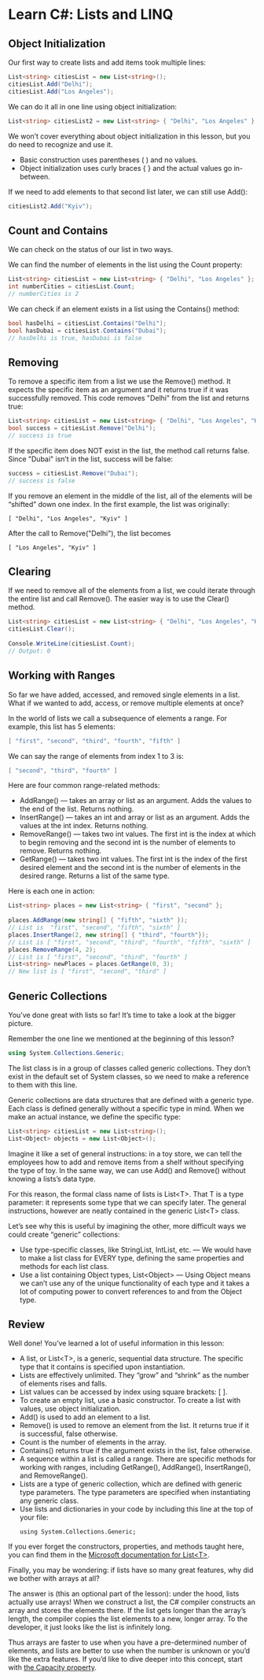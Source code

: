 # Learn C#: Lists and LINQ

## Object Initialization

Our first way to create lists and add items took multiple lines:
```csharp
List<string> citiesList = new List<string>();
citiesList.Add("Delhi");
citiesList.Add("Los Angeles");
```
We can do it all in one line using object initialization:
```csharp
List<string> citiesList2 = new List<string> { "Delhi", "Los Angeles" };
```
We won’t cover everything about object initialization in this lesson, but you do need to recognize and use it.
* Basic construction uses parentheses ( ) and no values.
* Object initialization uses curly braces { } and the actual values go in-between.

If we need to add elements to that second list later, we can still use Add():
```csharp
citiesList2.Add("Kyiv");
```

## Count and Contains

We can check on the status of our list in two ways.

We can find the number of elements in the list using the Count property:
```csharp
List<string> citiesList = new List<string> { "Delhi", "Los Angeles" };
int numberCities = citiesList.Count;
// numberCities is 2
```
We can check if an element exists in a list using the Contains() method:
```csharp
bool hasDelhi = citiesList.Contains("Delhi");
bool hasDubai = citiesList.Contains("Dubai");
// hasDelhi is true, hasDubai is false
```

## Removing

To remove a specific item from a list we use the Remove() method. It expects the specific item as an argument and it returns true if it was successfully removed. This code removes "Delhi" from the list and returns true:
```csharp
List<string> citiesList = new List<string> { "Delhi", "Los Angeles", "Kyiv" };
bool success = citiesList.Remove("Delhi");
// success is true
```
If the specific item does NOT exist in the list, the method call returns false. Since "Dubai" isn’t in the list, success will be false:
```csharp
success = citiesList.Remove("Dubai");
// success is false
```
If you remove an element in the middle of the list, all of the elements will be “shifted” down one index. In the first example, the list was originally:
```
[ "Delhi", "Los Angeles", "Kyiv" ]
```
After the call to Remove("Delhi"), the list becomes
```
[ "Los Angeles", "Kyiv" ]
```

## Clearing

If we need to remove all of the elements from a list, we could iterate through the entire list and call Remove(). The easier way is to use the Clear() method.
```csharp
List<string> citiesList = new List<string> { "Delhi", "Los Angeles", "Kyiv" };
citiesList.Clear();
 
Console.WriteLine(citiesList.Count);
// Output: 0
```

## Working with Ranges

So far we have added, accessed, and removed single elements in a list. What if we wanted to add, access, or remove multiple elements at once?

In the world of lists we call a subsequence of elements a range. For example, this list has 5 elements:
```csharp
[ "first", "second", "third", "fourth", "fifth" ]
```
We can say the range of elements from index 1 to 3 is:
```csharp
[ "second", "third", "fourth" ]
```
Here are four common range-related methods:
* AddRange() — takes an array or list as an argument. Adds the values to the end of the list. Returns nothing.
* InsertRange() — takes an int and array or list as an argument. Adds the values at the int index. Returns nothing.
* RemoveRange() — takes two int values. The first int is the index at which to begin removing and the second int is the number of elements to remove. Returns nothing.
* GetRange() — takes two int values. The first int is the index of the first desired element and the second int is the number of elements in the desired range. Returns a list of the same type.

Here is each one in action:
```csharp
List<string> places = new List<string> { "first", "second" };
 
places.AddRange(new string[] { "fifth", "sixth" });
// List is  "first", "second", "fifth", "sixth" ]
places.InsertRange(2, new string[] { "third", "fourth"});
// List is [ "first", "second", "third", "fourth", "fifth", "sixth" ]
places.RemoveRange(4, 2);
// List is [ "first", "second", "third", "fourth" ]
List<string> newPlaces = places.GetRange(0, 3);
// New list is [ "first", "second", "third" ]
```

## Generic Collections

You’ve done great with lists so far! It’s time to take a look at the bigger picture.

Remember the one line we mentioned at the beginning of this lesson?
```csharp
using System.Collections.Generic;
```
The list class is in a group of classes called generic collections. They don’t exist in the default set of System classes, so we need to make a reference to them with this line.

Generic collections are data structures that are defined with a generic type. Each class is defined generally without a specific type in mind. When we make an actual instance, we define the specific type:
```csharp
List<string> citiesList = new List<string>();
List<Object> objects = new List<Object>();
```
Imagine it like a set of general instructions: in a toy store, we can tell the employees how to add and remove items from a shelf without specifying the type of toy. In the same way, we can use Add() and Remove() without knowing a lists’s data type.

For this reason, the formal class name of lists is List\<T>. That T is a type parameter: it represents some type that we can specify later. The general instructions, however are neatly contained in the generic List\<T> class.

Let’s see why this is useful by imagining the other, more difficult ways we could create “generic” collections:
* Use type-specific classes, like StringList, IntList, etc. — We would have to make a list class for EVERY type, defining the same properties and methods for each list class.
* Use a list containing Object types, List\<Object> — Using Object means we can’t use any of the unique functionality of each type and it takes a lot of computing power to convert references to and from the Object type.

## Review

Well done! You’ve learned a lot of useful information in this lesson:
* A list, or List\<T>, is a generic, sequential data structure. The specific type that it contains is specified upon instantiation.
* Lists are effectively unlimited. They “grow” and “shrink” as the number of elements rises and falls.
* List values can be accessed by index using square brackets: [ ].
* To create an empty list, use a basic constructor. To create a list with values, use object initialization.
* Add() is used to add an element to a list.
* Remove() is used to remove an element from the list. It returns true if it is successful, false otherwise.
* Count is the number of elements in the array.
* Contains() returns true if the argument exists in the list, false otherwise.
* A sequence within a list is called a range. There are specific methods for working with ranges, including GetRange(), AddRange(), InsertRange(), and RemoveRange().
* Lists are a type of generic collection, which are defined with generic type parameters. The type parameters are specified when instantiating any generic class.
* Use lists and dictionaries in your code by including this line at the top of your file:
    ```
    using System.Collections.Generic;
    ```

If you ever forget the constructors, properties, and methods taught here, you can find them in the [Microsoft documentation for List\<T>](https://docs.microsoft.com/en-us/dotnet/api/system.collections.generic.list-1).

Finally, you may be wondering: if lists have so many great features, why did we bother with arrays at all?

The answer is (this an optional part of the lesson): under the hood, lists actually use arrays! When we construct a list, the C# compiler constructs an array and stores the elements there. If the list gets longer than the array’s length, the compiler copies the list elements to a new, longer array. To the developer, it just looks like the list is infinitely long.

Thus arrays are faster to use when you have a pre-determined number of elements, and lists are better to use when the number is unknown or you’d like the extra features. If you’d like to dive deeper into this concept, start with [the Capacity property](https://docs.microsoft.com/en-us/dotnet/api/system.collections.generic.list-1.capacity).
